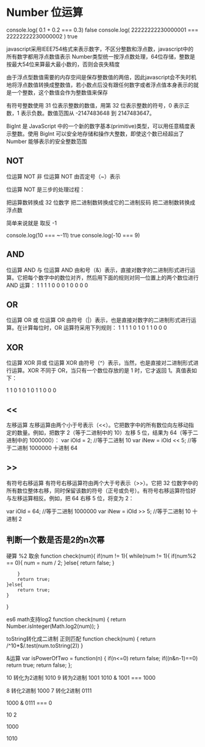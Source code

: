 # Number 位运算
console.log( 0.1 + 0.2 === 0.3)   false
console.log( 22222222230000001 === 22222222230000002 )  true


javascript采用IEEE754格式来表示数字，不区分整数和浮点数，javascript中的所有数字都用浮点数值表示
Number类型统一按浮点数处理，64位存储，整数是按最大54位来算最大最小数的，否则会丧失精度

由于浮点型数值需要的内存空间是保存整数值的两倍，因此javascript会不失时机地将浮点数值转换成整数值，若小数点后没有跟任何数字或者浮点值本身表示的就是一个整数，这个数值会作为整数值来保存



有符号整数使用 31 位表示整数的数值，用第 32 位表示整数的符号，0 表示正数，1 表示负数。数值范围从 -2147483648 到 2147483647。


BigInt 是 JavaScript 中的一个新的数字基本(primitive)类型，可以用任意精度表示整数。使用 BigInt 可以安全地存储和操作大整数，即使这个数已经超出了 Number 能够表示的安全整数范围

## NOT 
位运算 NOT 非
位运算 NOT 由否定号（~）表示

位运算 NOT 是三步的处理过程：

把运算数转换成 32 位数字
把二进制数转换成它的二进制反码
把二进制数转换成浮点数

简单来说就是 取反 -1


console.log(10 === ~-11)  true
console.log(-10 === 9) 

## AND
位运算 AND 与
位运算 AND 由和号（&）表示，直接对数字的二进制形式进行运算。它把每个数字中的数位对齐，然后用下面的规则对同一位置上的两个数位进行 AND 运算：
1	1	1
1	0	0
0	1	0
0	0	0

## OR 
位运算 OR 或
位运算 OR 由符号（|）表示，也是直接对数字的二进制形式进行运算。在计算每位时，OR 运算符采用下列规则：
1	1	1
1	0	1
0	1	1
0	0	0

## XOR
位运算 XOR 异或
位运算 XOR 由符号（^）表示，当然，也是直接对二进制形式进行运算。XOR 不同于 OR，当只有一个数位存放的是 1 时，它才返回 1。真值表如下：

1	1	0
1	0	1
0	1	1
0	0	0

## <<
左移运算
左移运算由两个小于号表示（<<）。它把数字中的所有数位向左移动指定的数量。例如，把数字 2（等于二进制中的 10）左移 5 位，结果为 64（等于二进制中的 1000000）：
var iOld = 2;		//等于二进制 10
var iNew = iOld << 5;	//等于二进制 1000000 十进制 64

## >>
有符号右移运算
有符号右移运算符由两个大于号表示（>>）。它把 32 位数字中的所有数位整体右移，同时保留该数的符号（正号或负号）。有符号右移运算符恰好与左移运算相反。例如，把 64 右移 5 位，将变为 2：

var iOld = 64;		//等于二进制 1000000
var iNew = iOld >> 5;	//等于二进制 10 十进制 2


## 判断一个数是否是2的n次幂

硬算 %2 取余
function check(num){
    if(num != 1){
        while(num != 1){
            if(num%2 == 0){
                num = num / 2;
            }else{
                return false;
            }

        }
        return true;
    }else{
        return true;
    }
}

es6 math支持log2
function check(num) {
return Number.isInteger(Math.log2(num));
}

toString转化成二进制 正则匹配
function check(num) {
return /^10*$/.test(num.toString(2))
}

&运算
var isPowerOfTwo = function(n) {
    if(n<=0) return false; 
    if((n&n-1)==0) return true; 
    return false;
};



10  转化为2进制   1010
9   转为2进制     1001
  1010 & 1001  ===  1000


8  转化2进制    1000
7  转化2进制    0111

1000 & 0111 === 0


10  2

1000

1010





